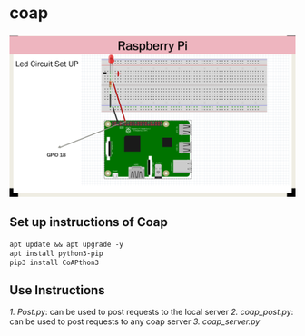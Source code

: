 # coap

![circuit diagram](led_setup.png)


## Set up instructions of Coap
```
apt update && apt upgrade -y  
apt install python3-pip  
pip3 install CoAPthon3  
```

## Use Instructions
*1. Post.py*: can be used to post requests to the local server
*2. coap_post.py*: can be used to post requests to any coap server
*3. coap_server.py*
